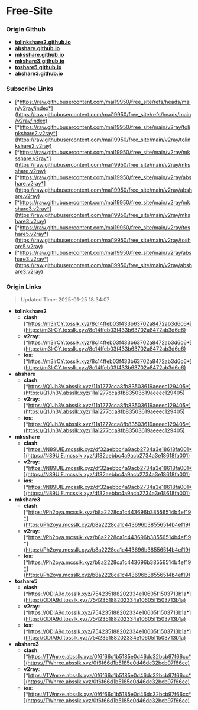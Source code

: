# Free-Site

### Origin Github

- [**tolinkshare2.github.io**](https://github.com/tolinkshare2/tolinkshare2.github.io)
- [**abshare.github.io**](https://github.com/abshare/abshare.github.io)
- [**mksshare.github.io**](https://github.com/mksshare/mksshare.github.io)
- [**mkshare3.github.io**](https://github.com/mkshare3/mkshare3.github.io)
- [**toshare5.github.io**](https://github.com/toshare5/toshare5.github.io)
- [**abshare3.github.io**](https://github.com/abshare3/abshare3.github.io)

### Subscribe Links

- [*https://raw.githubusercontent.com/mai19950/free_site/refs/heads/main/v2ray/index*](https://raw.githubusercontent.com/mai19950/free_site/refs/heads/main/v2ray/index)
- [*https://raw.githubusercontent.com/mai19950/free_site/main/v2ray/tolinkshare2.v2ray*](https://raw.githubusercontent.com/mai19950/free_site/main/v2ray/tolinkshare2.v2ray)
- [*https://raw.githubusercontent.com/mai19950/free_site/main/v2ray/mksshare.v2ray*](https://raw.githubusercontent.com/mai19950/free_site/main/v2ray/mksshare.v2ray)
- [*https://raw.githubusercontent.com/mai19950/free_site/main/v2ray/abshare.v2ray*](https://raw.githubusercontent.com/mai19950/free_site/main/v2ray/abshare.v2ray)
- [*https://raw.githubusercontent.com/mai19950/free_site/main/v2ray/mkshare3.v2ray*](https://raw.githubusercontent.com/mai19950/free_site/main/v2ray/mkshare3.v2ray)
- [*https://raw.githubusercontent.com/mai19950/free_site/main/v2ray/toshare5.v2ray*](https://raw.githubusercontent.com/mai19950/free_site/main/v2ray/toshare5.v2ray)
- [*https://raw.githubusercontent.com/mai19950/free_site/main/v2ray/abshare3.v2ray*](https://raw.githubusercontent.com/mai19950/free_site/main/v2ray/abshare3.v2ray)

### Origin Links

> Updated Time: 2025-01-25 18:34:07

- **tolinkshare2**
  - **clash**: [*https://m3lrCY.tosslk.xyz/8c14ffeb03f433b63702a8472ab3d6c6*](https://m3lrCY.tosslk.xyz/8c14ffeb03f433b63702a8472ab3d6c6)
  - **v2ray**: [*https://m3lrCY.tosslk.xyz/8c14ffeb03f433b63702a8472ab3d6c6*](https://m3lrCY.tosslk.xyz/8c14ffeb03f433b63702a8472ab3d6c6)
  - **ios**: [*https://m3lrCY.tosslk.xyz/8c14ffeb03f433b63702a8472ab3d6c6*](https://m3lrCY.tosslk.xyz/8c14ffeb03f433b63702a8472ab3d6c6)
- **abshare**
  - **clash**: [*https://Q1Jh3V.absslk.xyz/11a1277cca8fb83503619aeeec129405*](https://Q1Jh3V.absslk.xyz/11a1277cca8fb83503619aeeec129405)
  - **v2ray**: [*https://Q1Jh3V.absslk.xyz/11a1277cca8fb83503619aeeec129405*](https://Q1Jh3V.absslk.xyz/11a1277cca8fb83503619aeeec129405)
  - **ios**: [*https://Q1Jh3V.absslk.xyz/11a1277cca8fb83503619aeeec129405*](https://Q1Jh3V.absslk.xyz/11a1277cca8fb83503619aeeec129405)
- **mksshare**
  - **clash**: [*https://N89UIE.mcsslk.xyz/df32aebbc4a9acb2734a3e18618fa001*](https://N89UIE.mcsslk.xyz/df32aebbc4a9acb2734a3e18618fa001)
  - **v2ray**: [*https://N89UIE.mcsslk.xyz/df32aebbc4a9acb2734a3e18618fa001*](https://N89UIE.mcsslk.xyz/df32aebbc4a9acb2734a3e18618fa001)
  - **ios**: [*https://N89UIE.mcsslk.xyz/df32aebbc4a9acb2734a3e18618fa001*](https://N89UIE.mcsslk.xyz/df32aebbc4a9acb2734a3e18618fa001)
- **mkshare3**
  - **clash**: [*https://Ph2oya.mcsslk.xyz/b8a2228ca1c443696b38556514b4ef19*](https://Ph2oya.mcsslk.xyz/b8a2228ca1c443696b38556514b4ef19)
  - **v2ray**: [*https://Ph2oya.mcsslk.xyz/b8a2228ca1c443696b38556514b4ef19*](https://Ph2oya.mcsslk.xyz/b8a2228ca1c443696b38556514b4ef19)
  - **ios**: [*https://Ph2oya.mcsslk.xyz/b8a2228ca1c443696b38556514b4ef19*](https://Ph2oya.mcsslk.xyz/b8a2228ca1c443696b38556514b4ef19)
- **toshare5**
  - **clash**: [*https://ODlA9d.tosslk.xyz/754235188202334e10605f1503713b1a*](https://ODlA9d.tosslk.xyz/754235188202334e10605f1503713b1a)
  - **v2ray**: [*https://ODlA9d.tosslk.xyz/754235188202334e10605f1503713b1a*](https://ODlA9d.tosslk.xyz/754235188202334e10605f1503713b1a)
  - **ios**: [*https://ODlA9d.tosslk.xyz/754235188202334e10605f1503713b1a*](https://ODlA9d.tosslk.xyz/754235188202334e10605f1503713b1a)
- **abshare3**
  - **clash**: [*https://TWnrxe.absslk.xyz/0f6f66d1b5185e0d46dc32bcb97f66cc*](https://TWnrxe.absslk.xyz/0f6f66d1b5185e0d46dc32bcb97f66cc)
  - **v2ray**: [*https://TWnrxe.absslk.xyz/0f6f66d1b5185e0d46dc32bcb97f66cc*](https://TWnrxe.absslk.xyz/0f6f66d1b5185e0d46dc32bcb97f66cc)
  - **ios**: [*https://TWnrxe.absslk.xyz/0f6f66d1b5185e0d46dc32bcb97f66cc*](https://TWnrxe.absslk.xyz/0f6f66d1b5185e0d46dc32bcb97f66cc)
